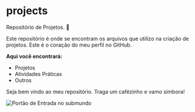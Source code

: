 # projects

Repositório de Projetos. :book:

Este repositório é onde se encontram os arquivos que utilizo na criação de projetos. Este é o coração do meu perfil no GitHub.

**Aqui você encontrará:**

<ul>
<li>Projetos</li>
<li>Atividades Práticas</li>
<li>Outros</li>
</ul>

Seja bem vindo ao meu repositório. Traga um cafézinho e vamo simbora!

![Portão de Entrada no submundo](https://i.pinimg.com/564x/89/2a/1b/892a1b3cca4b40978ccd77031e921930.jpg)
